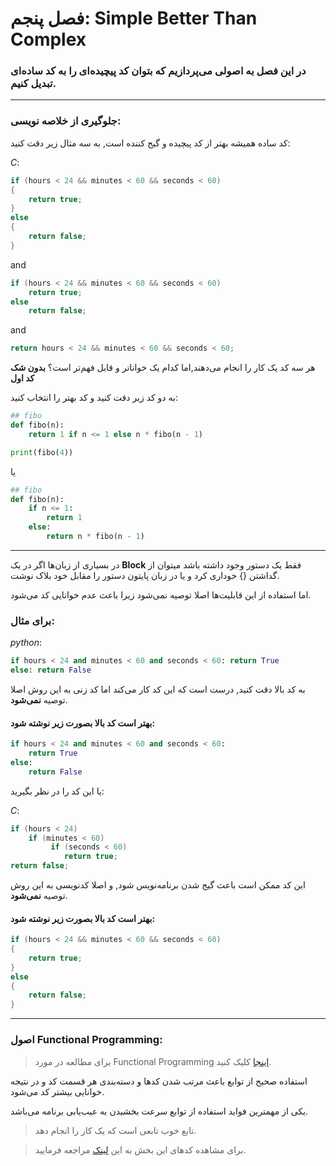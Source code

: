 # فصل پنجم: Simple Better Than Complex

### در این فصل به اصولی می‌پردازیم که بتوان کد پیچیده‌ای را به کد ساده‌ای تبدیل کنیم.

----------------------

### جلوگیری از خلاصه نویسی:

کد ساده همیشه بهتر از کد پیچیده و گیج کننده است, به سه مثال زیر دقت کنید:

*C*:

```c
if (hours < 24 && minutes < 60 && seconds < 60)
{
    return true;
}
else
{
    return false;
}
```

and

```c
if (hours < 24 && minutes < 60 && seconds < 60)
    return true;
else
    return false;
```

and

```c
return hours < 24 && minutes < 60 && seconds < 60;
```



هر سه کد یک کار را انجام می‌دهند,‌اما کدام یک خواناتر و قابل فهم‌تر است؟ **بدون شک کد اول**

به دو کد زیر دقت کنید و کد بهتر را انتخاب کنید:

```python
## fibo
def fibo(n):
    return 1 if n <= 1 else n * fibo(n - 1)

print(fibo(4))
```

یا

```python
## fibo
def fibo(n):
    if n <= 1:
        return 1
    else:
        return n * fibo(n - 1)
```



-------------------------

در بسیاری از زبان‌ها اگر در یک **Block** فقط یک دستور وجود داشته باشد میتوان از گداشتن {} خوداری کرد و یا در زبان پایتون دستور را مقابل خود بلاک نوشت.

اما استفاده از این قابلیت‌ها اصلا توصیه نمی‌شود زیرا باعث عدم خوانایی کد می‌شود.

### برای مثال:

*python*:

```python
if hours < 24 and minutes < 60 and seconds < 60: return True
else: return False
```

به کد بالا دقت کنید, درست است که این کد کار می‌کند اما کد زنی به این روش اصلا توصیه **نمی‌شود**.

#### بهتر است کد بالا بصورت زیر نوشته شود:

```python
if hours < 24 and minutes < 60 and seconds < 60: 
    return True
else: 
    return False
```



يا این کد را در نظر بگیرید:

*C*:

```c
if (hours < 24)
    if (minutes < 60)
         if (seconds < 60)
    		return true;
return false;
```

این کد ممکن است باعث گیج شدن برنامه‌نویس شود, و اصلا کد‌نویسی به این روش توصیه **نمی‌شود**.

#### بهتر است کد بالا بصورت زیر نوشته شود:

```c
if (hours < 24 && minutes < 60 && seconds < 60)
{
    return true;
}
else
{
    return false;
}
```





-----------------------



### اصول Functional Programming:

> برای مطالعه در مورد Functional Programming [اینجا](https://hkupty.github.io/2016/Functional-Programming-Concepts-Idioms-and-Philosophy/) کلیک کنید.

استفاده صحیح از توابع باعث مرتب شدن کدها و دسته‌بندی هر قسمت کد و در نتیجه خوانایی بیشتر کد می‌شود.

یکی از مهمترین فواید استفاده از توابع سرعت بخشیدن به عیب‌یابی برنامه می‌باشد.

> تابع خوب تابعی است که یک کار را انجام دهد.

> برای مشاهده کد‌های این بخش به این [لینک](https://github.com/ahmadabd/python-check-logger.git) مراجعه فرمایید.